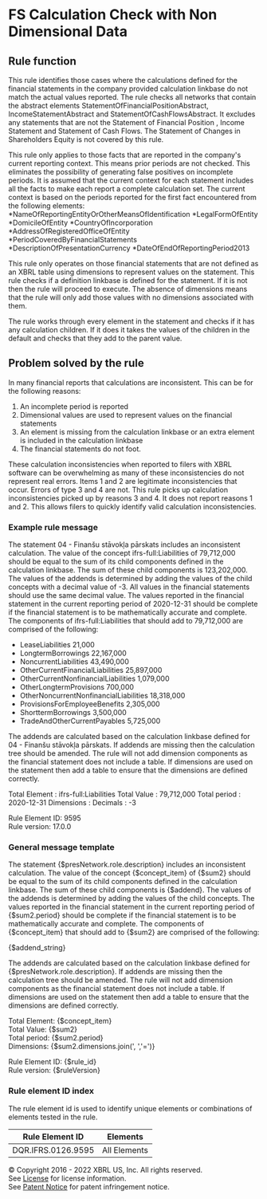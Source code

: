 # FS Calculation Check with Non Dimensional Data  
  
## Rule function
This rule identifies those cases where the calculations defined for the financial statements in the company provided calculation linkbase do not match the actual values reported. The rule checks all networks that contain the abstract elements StatementOfFinancialPositionAbstract, IncomeStatementAbstract and StatementOfCashFlowsAbstract.  It excludes any statements that are not the Statement of Financial Position , Income Statement and Statement of Cash Flows.  The Statement of Changes in Shareholders Equity is not covered by this rule.

This rule only applies to those facts that are reported in the company's current reporting context. This means prior periods are not checked. This eliminates the possibility of generating false positives on incomplete periods. It is assumed that the current context for each statement includes all the facts to make each report a complete calculation set. The current context is based on the periods reported for the first fact encountered from the following elements: 
*NameOfReportingEntityOrOtherMeansOfIdentification
*LegalFormOfEntity
*DomicileOfEntity
*CountryOfIncorporation
*AddressOfRegisteredOfficeOfEntity
*PeriodCoveredByFinancialStatements
*DescriptionOfPresentationCurrency
*DateOfEndOfReportingPeriod2013

This rule only operates on those financial statements that are not defined as an XBRL table using dimensions to represent values on the statement. This rule checks if a definition linkbase is defined for the statement. If it is not then the rule will proceed to execute. The absence of dimensions means that the rule will only add those values with no dimensions associated with them.

The rule works through every element in the statement and checks if it has any calculation children. If it does it takes the values of the children in the default and checks that they add to the parent value.

## Problem solved by the rule
In many financial reports that calculations are inconsistent. This can be for the following reasons:

 1. An incomplete period is reported
 1. Dimensional values are used to represent values on the financial statements
 1. An element is missing from the calculation linkbase or an extra element is included in the calculation linkbase
 1. The financial statements do not foot.

These calculation inconsistencies when reported to filers with XBRL software can be overwhelming as many of these inconsistencies do not represent real errors. Items 1 and 2 are legitimate inconsistencies that occur. Errors of type 3 and 4 are not. This rule picks up calculation inconsistencies picked up by reasons 3 and 4. It does not report reasons 1 and 2. This allows filers to quickly identify valid calculation inconsistencies.

### Example rule message
The statement 04 - Finanšu stāvokļa pārskats includes an inconsistent calculation. The value of the concept ifrs-full:Liabilities of 79,712,000  should be equal to the sum of its child components defined in the calculation linkbase. The sum of these child components is 123,202,000. The values of the addends is determined by adding the values of the child concepts with a decimal value of -3. All values in the financial statements should use the same decimal value. The values reported in the financial statement in the current reporting period of 2020-12-31 should be complete if the financial statement is to be mathematically accurate and complete. The components of ifrs-full:Liabilities that should add to 79,712,000 are comprised of the following:

+  	LeaseLiabilities                                                                                                  21,000
+  	LongtermBorrowings                                                                                            22,167,000
+  	NoncurrentLiabilities                                                                                         43,490,000
+  	OtherCurrentFinancialLiabilities                                                                              25,897,000
+  	OtherCurrentNonfinancialLiabilities                                                                            1,079,000
+  	OtherLongtermProvisions                                                                                          700,000
+  	OtherNoncurrentNonfinancialLiabilities                                                                        18,318,000
+  	ProvisionsForEmployeeBenefits                                                                                  2,305,000
+  	ShorttermBorrowings                                                                                            3,500,000
+  	TradeAndOtherCurrentPayables                                                                                   5,725,000


The addends are calculated based on the calculation linkbase defined for 04 - Finanšu stāvokļa pārskats. If addends are missing then the calculation tree should be amended. The rule will not add dimension components as the financial statement does not include a table. If dimensions are used on the statement then add a table to ensure that the dimensions are defined correctly. 


Total Element : ifrs-full:Liabilities
Total Value : 79,712,000 
Total period : 2020-12-31 
Dimensions : 
Decimals : -3 
  
Rule Element ID: 9595  
Rule version: 17.0.0 

### General message template  
The statement {$presNetwork.role.description} includes an inconsistent calculation. The value of the concept {$concept_item} of {$sum2}  should be equal to the sum of its child components defined in the calculation linkbase. The sum of these child components is {$addend}. The values of the addends is determined by adding the values of the child concepts.  The values reported in the financial statement in the current reporting period of {$sum2.period} should be complete if the financial statement is to be mathematically accurate and complete. The components of {$concept_item} that should add to {$sum2} are comprised of the following:

{$addend_string}

The addends are calculated based on the calculation linkbase defined for {$presNetwork.role.description}. If addends are missing then the calculation tree should be amended. The rule will not add dimension components as the financial statement does not include a table. If dimensions are used on the statement then add a table to ensure that the dimensions are defined correctly. 

Total Element: {$concept_item}  
Total Value: {$sum2}  
Total period: {$sum2.period}  
Dimensions: {$sum2.dimensions.join(', ','=')}  
  
Rule Element ID: {$rule_id}  
Rule version: {$ruleVersion}
  
### Rule element ID index  
The rule element id is used to identify unique elements or combinations of elements tested in the rule.

|Rule Element ID|Elements|
|--- |--- |
|DQR.IFRS.0126.9595|All Elements|


© Copyright 2016 - 2022 XBRL US, Inc. All rights reserved.   
See [License](https://xbrl.us/dqc-license) for license information.  
See [Patent Notice](https://xbrl.us/dqc-patent) for patent infringement notice.  
